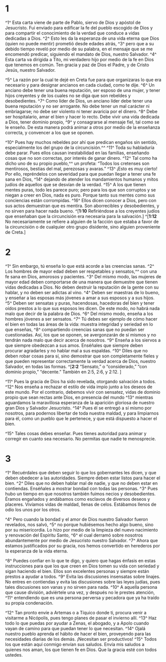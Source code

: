 # 1 
^1^ Esta carta viene de parte de Pablo, siervo de Dios y apóstol de Jesucristo. Fui enviado para edificar la fe del pueblo escogido de Dios y para compartir el conocimiento de la verdad que conduce a vidas dedicadas a Dios. ^2^ Esto les da la esperanza de una vida eterna que Dios (quien no puede mentir) prometió desde edades atrás, ^3^ pero que a su debido tiempo reveló por medio de su palabra, en el mensaje que se me encomendó predicar, siguiendo el mandato de Dios, nuestro Salvador. ^4^ Esta carta va dirigida a Tito, mi verdadero hijo por medio de la fe en Dios que tenemos en común. Ten gracia y paz de Dios el Padre, y de Cristo Jesús, nuestro Salvador. 

^5^ La razón por la cual te dejé en Creta fue para que organizaras lo que era necesario y para designar ancianos en cada ciudad, como te dije. ^6^ Un anciano debe tener una buena reputación, ser esposo de una mujer, y tener hijos creyentes y de los cuales no se diga que son rebeldes y desobedientes. ^7^ Como líder de Dios, un anciano líder debe tener una buena reputación y no ser arrogante. No debe tener un mal carácter ni embriagarse; no debe ser violento ni tener avaricia por el dinero. ^8^ Debe ser hospitalario, amar el bien y hacer lo recto. Debe vivir una vida dedicada a Dios, tener dominio propio, ^9^ y consagrarse al mensaje fiel, tal como se le enseño. De esta manera podrá animar a otros por medio de la enseñanza correcta, y convencer a los que se oponen. 

^10^ Pues hay muchos rebeldes por ahí que predican engaños sin sentido, especialmente los del grupo de la circuncisión.^^ ^11^ Toda su habladuría debe parar. Pues ellos causan inestabilidad en las familias, enseñando cosas que no son correctas, por interés de ganar dinero. ^12^ Tal como ha dicho uno de su propio pueblo,^^ un profeta: “Todos los cretenses son mentirosos, bestias del mal, perezosas y avaras.” ^13^ ¡Esto es muy cierto! Por ello, repréndelos con severidad para que puedan llegar a tener una fe sana en Dios, ^14^ dejando de atender los mandamientos humanos y mitos judíos de aquellos que se desvían de la verdad. ^15^ A los que tienen mentes puras, todo les parece puro; pero para los que son corruptos y se niegan a creer en Dios, nada es puro. Porque tanto sus mentes como sus conciencias están corrompidas. ^16^ Ellos dicen conocer a Dios, pero con sus actos demuestran que es mentira. Son aborrecibles y desobedientes, y no sirven para hacer nada bueno.
^[**1:10** Refiriéndose a los creyentes judíos que enseñaban que la circuncisión era necesaria para la salvación.]
^[**1:12** No necesariamente se refiere a alguien de la facción que estaba a favor de la circuncisión o de cualquier otro grupo disidente, sino alguien proveniente de Creta.] 

# 2 
^1^ Sin embargo, tú enseña lo que está acorde a las creencias sanas. ^2^ Los hombres de mayor edad deben ser respetables y sensatos,^^ con una fe sana en Dios, amorosos y pacientes. ^3^ Del mismo modo, las mujeres de mayor edad deben comportarse de una manera que demuestre que tienen vidas dedicadas a Dios. No deben destruir la reputación de la gente con su hablar, y no deben ser adictas al vino. ^4^ Deben ser maestras de lo bueno, y enseñar a las esposas más jóvenes a amar a sus esposos y a sus hijos. ^5^ Deben ser sensatas y puras, hacendosas, hacedoras del bien y tener oídos prestos a lo que sus esposos les dicen. De este modo, no habrá nada malo que decir de la palabra de Dios. ^6^ Del mismo modo, enseña a los hombres jóvenes a ser sensatos. ^7^ Tú debes ser ejemplo de cómo hacer el bien en todas las áreas de la vida: muestra integridad y seriedad en lo que enseñas, ^8^ compartiendo creencias sanas que no puedan ser cuestionadas. Así, los que se oponen, se avergonzarán de sí mismos y no tendrán nada malo que decir acerca de nosotros. ^9^ Enseña a los siervos a que siempre obedezcan a sus amos. Enséñales que siempre deben procurar agradarles y no hablar mal a sus espaldas. ^10^ Diles que no deben robar cosas para sí, sino demostrar que son completamente fieles y que pueden representar correctamente la verdad acerca de Dios, nuestro Salvador, en todas las formas. 
^[**2:2** “Sensato,” o “considerado,” “con dominio propio,” “decente.” También en 2:5, 2:6, y 2:12. ]

^11^ Pues la gracia de Dios ha sido revelada, otorgando salvación a todos. ^12^ Nos enseña a rechazar el estilo de vida impío junto a los deseos de este mundo. Por el contrario, debemos vivir con sensatez, vidas de dominio propio que sean rectas ante Dios, en presencia del mundo ^13^ mientras aguardamos la maravillosa esperanza de la aparición gloriosa de nuestro gran Dios y Salvador Jesucristo. ^14^ Pues él se entregó a sí mismo por nosotros, para podernos libertar de toda nuestra maldad, y para limpiarnos para él, como un pueblo que le pertenece, y que está dispuesto a hacer el bien. 

^15^ Tales cosas debes enseñar. Pues tienes autoridad para animar y corregir en cuanto sea necesario. No permitas que nadie te menosprecie. 

# 3 
^1^ Recuérdales que deben seguir lo que los gobernantes les dicen, y que deben obedecer a las autoridades. Siempre deben estar listos para hacer el bien. ^2^ Diles que no deben hablar mal de nadie, y que no deben estar en contiendas. Enséñales a mostrar bondad con todas las personas. ^3^ Pues hubo un tiempo en que nosotros también fuimos necios y desobedientes. Éramos engañados y andábamos como esclavos de diversos deseos y placeres. Vivíamos vidas de maldad, llenas de celos. Estábamos llenos de odio los unos por los otros. 

^4^ Pero cuando la bondad y el amor de Dios nuestro Salvador fueron revelados, nos salvó, ^5^ no porque hubiésemos hecho algo bueno, sino por su misericordia. Lo hizo por medio de la limpieza del nuevo nacimiento y renovación del Espíritu Santo, ^6^ el cual derramó sobre nosotros abundantemente por medio de Jesucristo nuestro Salvador. ^7^ Ahora que estamos justificados por su gracia, nos hemos convertido en herederos por la esperanza de la vida eterna. 

^8^ Puedes confiar en lo que te digo, y quiero que hagas énfasis en estas instrucciones para que los que creen en Dios tomen su vida con seriedad y sigan haciendo el bien. Ellos son excelentes personas y siempre están prestos a ayudar a todos. ^9^ Evita las discusiones insensatas sobre linajes. No entres en contiendas y evita las discusiones sobre las leyes judías, pues tales discusiones son vanas y no sirven para nada. ^10^ A aquella persona que cause división, adviértele una vez, y después no le prestes atención, ^11^ entendiendo que es una persona perversa y pecadora que ya ha traído su propia condenación. 

^12^ Tan pronto envíe a Artemas o a Tíquico donde ti, procura venir a visitarme a Nicópolis, pues tengo planes de pasar el invierno allí. ^13^ Haz todo lo que puedas por ayudar a Zenas, el abogado, y a Apolo cuando vayan de camino para que puedan tener lo que necesitan. ^14^ Ojalá nuestro pueblo aprenda el hábito de hacer el bien, proveyendo para las necesidades diarias de los demás. ¡Necesitan ser productivos! ^15^ Todos los que están aquí conmigo envían sus saludos. Envía mis saludos a quienes nos aman, los que tienen fe en Dios. Que la gracia esté con todos ustedes. 